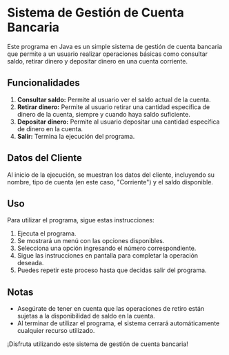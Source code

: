 # Sistema de Gestión de Cuenta Bancaria

Este programa en Java es un simple sistema de gestión de cuenta bancaria que permite a un usuario realizar operaciones básicas como consultar saldo, retirar dinero y depositar dinero en una cuenta corriente.

## Funcionalidades

1. **Consultar saldo:** Permite al usuario ver el saldo actual de la cuenta.
2. **Retirar dinero:** Permite al usuario retirar una cantidad específica de dinero de la cuenta, siempre y cuando haya saldo suficiente.
3. **Depositar dinero:** Permite al usuario depositar una cantidad específica de dinero en la cuenta.
4. **Salir:** Termina la ejecución del programa.

## Datos del Cliente

Al inicio de la ejecución, se muestran los datos del cliente, incluyendo su nombre, tipo de cuenta (en este caso, "Corriente") y el saldo disponible.

## Uso

Para utilizar el programa, sigue estas instrucciones:

1. Ejecuta el programa.
2. Se mostrará un menú con las opciones disponibles.
3. Selecciona una opción ingresando el número correspondiente.
4. Sigue las instrucciones en pantalla para completar la operación deseada.
5. Puedes repetir este proceso hasta que decidas salir del programa.

## Notas

- Asegúrate de tener en cuenta que las operaciones de retiro están sujetas a la disponibilidad de saldo en la cuenta.
- Al terminar de utilizar el programa, el sistema cerrará automáticamente cualquier recurso utilizado.

¡Disfruta utilizando este sistema de gestión de cuenta bancaria!
